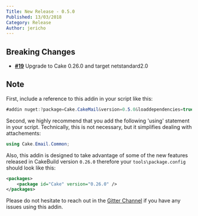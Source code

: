 ```yaml
---
Title: New Release - 0.5.0
Published: 13/03/2018
Category: Release
Author: jericho
---
```


## Breaking Changes

- [__#19__](https://github.com/cake-contrib/Cake.CakeMail/issues/19) Upgrade to Cake 0.26.0 and target netstandard2.0

## Note

First, include a reference to this addin in your script like this:
```csharp
#addin nuget:?package=Cake.CakeMail&version=0.5.0&loaddependencies=true
```

Second, we highly recommend that you add the following 'using' statement in your script. Technically, this is not necessary, but it simplifies dealing with attachements: 
```csharp
using Cake.Email.Common;
```

Also, this addin is designed to take advantage of some of the new features released in CakeBuild version `0.26.0` therefore your `tools\package.config` should look like this:
```xml
<packages>
    <package id="Cake" version="0.26.0" />
</packages>
```

Please do not hesitate to reach out in the [Gitter Channel](https://gitter.im/cake-contrib/Lobby) if you have any issues using this addin.
